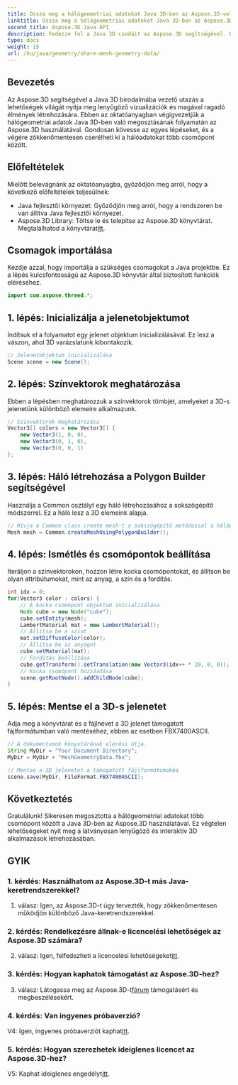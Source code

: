 ```yaml
---
title: Ossza meg a hálógeometriai adatokat Java 3D-ben az Aspose.3D-vel
linktitle: Ossza meg a hálógeometriai adatokat Java 3D-ben az Aspose.3D-vel
second_title: Aspose.3D Java API
description: Fedezze fel a Java 3D csodáit az Aspose.3D segítségével. Ebből az átfogó oktatóanyagból megtudhatja, hogyan oszthat meg könnyedén hálógeometriai adatokat a csomópontok között.
type: docs
weight: 15
url: /hu/java/geometry/share-mesh-geometry-data/
---
```

## Bevezetés

Az Aspose.3D segítségével a Java 3D birodalmába vezető utazás a lehetőségek világát nyitja meg lenyűgöző vizualizációk és magával ragadó élmények létrehozására. Ebben az oktatóanyagban végigvezetjük a hálógeometriai adatok Java 3D-ben való megosztásának folyamatán az Aspose.3D használatával. Gondosan kövesse az egyes lépéseket, és a végére zökkenőmentesen cserélheti ki a hálóadatokat több csomópont között.

## Előfeltételek

Mielőtt belevágnánk az oktatóanyagba, győződjön meg arról, hogy a következő előfeltételek teljesülnek:

- Java fejlesztői környezet: Győződjön meg arról, hogy a rendszeren be van állítva Java fejlesztői környezet.
-  Aspose.3D Library: Töltse le és telepítse az Aspose.3D könyvtárat. Megtalálhatod a könyvtárat[itt](https://releases.aspose.com/3d/java/).

## Csomagok importálása

Kezdje azzal, hogy importálja a szükséges csomagokat a Java projektbe. Ez a lépés kulcsfontosságú az Aspose.3D könyvtár által biztosított funkciók eléréséhez.

```java
import com.aspose.threed.*;
```

## 1. lépés: Inicializálja a jelenetobjektumot

Indítsuk el a folyamatot egy jelenet objektum inicializálásával. Ez lesz a vászon, ahol 3D varázslatunk kibontakozik.

```java
// Jelenetobjektum inicializálása
Scene scene = new Scene();
```

## 2. lépés: Színvektorok meghatározása

Ebben a lépésben meghatározzuk a színvektorok tömbjét, amelyeket a 3D-s jelenetünk különböző elemeire alkalmazunk.

```java
// Színvektorok meghatározása
Vector3[] colors = new Vector3[] {
    new Vector3(1, 0, 0),
    new Vector3(0, 1, 0),
    new Vector3(0, 0, 1)
};
```

## 3. lépés: Háló létrehozása a Polygon Builder segítségével

Használja a Common osztályt egy háló létrehozásához a sokszögépítő módszerrel. Ez a háló lesz a 3D elemeink alapja.

```java
// Hívja a Common class create mesh-t a sokszögépítő metódussal a hálópéldány beállításához
Mesh mesh = Common.createMeshUsingPolygonBuilder();
```

## 4. lépés: Ismétlés és csomópontok beállítása

Iteráljon a színvektorokon, hozzon létre kocka csomópontokat, és állítson be olyan attribútumokat, mint az anyag, a szín és a fordítás.

```java
int idx = 0;
for(Vector3 color : colors) {
    // A kocka csomópont objektum inicializálása
    Node cube = new Node("cube");
    cube.setEntity(mesh);
    LambertMaterial mat = new LambertMaterial();
    // Állítsa be a színt
    mat.setDiffuseColor(color);
    // Állítsa be az anyagot
    cube.setMaterial(mat);
    // Fordítás beállítása
    cube.getTransform().setTranslation(new Vector3(idx++ * 20, 0, 0));
    // Kocka csomópont hozzáadása
    scene.getRootNode().addChildNode(cube);
}
```

## 5. lépés: Mentse el a 3D-s jelenetet

Adja meg a könyvtárat és a fájlnevet a 3D jelenet támogatott fájlformátumban való mentéséhez, ebben az esetben FBX7400ASCII.

```java
// A dokumentumok könyvtárának elérési útja.
String MyDir = "Your Document Directory";
MyDir = MyDir + "MeshGeometryData.fbx";

// Mentse a 3D jelenetet a támogatott fájlformátumokba
scene.save(MyDir, FileFormat.FBX7400ASCII);
```

## Következtetés

Gratulálunk! Sikeresen megosztotta a hálógeometriai adatokat több csomópont között a Java 3D-ben az Aspose.3D használatával. Ez végtelen lehetőségeket nyit meg a látványosan lenyűgöző és interaktív 3D alkalmazások létrehozásában.

## GYIK

### 1. kérdés: Használhatom az Aspose.3D-t más Java-keretrendszerekkel?

1. válasz: Igen, az Aspose.3D-t úgy tervezték, hogy zökkenőmentesen működjön különböző Java-keretrendszerekkel.

### 2. kérdés: Rendelkezésre állnak-e licencelési lehetőségek az Aspose.3D számára?

 2. válasz: Igen, felfedezheti a licencelési lehetőségeket[itt](https://purchase.aspose.com/buy).

### 3. kérdés: Hogyan kaphatok támogatást az Aspose.3D-hez?

 3. válasz: Látogassa meg az Aspose.3D-t[fórum](https://forum.aspose.com/c/3d/18) támogatásért és megbeszélésekért.

### 4. kérdés: Van ingyenes próbaverzió?

 V4: Igen, ingyenes próbaverziót kaphat[itt](https://releases.aspose.com/).

### 5. kérdés: Hogyan szerezhetek ideiglenes licencet az Aspose.3D-hez?

 V5: Kaphat ideiglenes engedélyt[itt](https://purchase.aspose.com/temporary-license/).